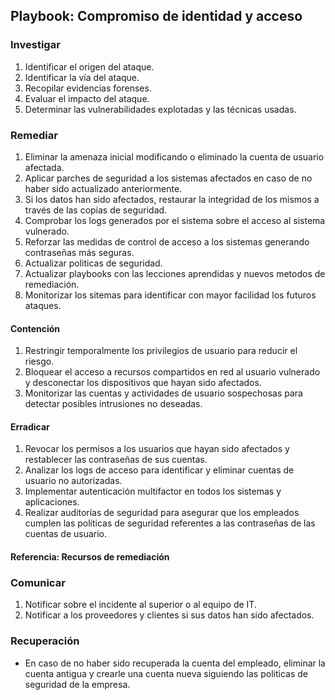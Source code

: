## Playbook: Compromiso de identidad y acceso

### Investigar

1. Identificar el origen del ataque.
2. Identificar la vía del ataque.
3. Recopilar evidencias forenses.
4. Evaluar el impacto del ataque.
5. Determinar las vulnerabilidades explotadas y las técnicas usadas.

### Remediar

1. Eliminar la amenaza inicial modificando o eliminado la cuenta de usuario afectada.
2. Aplicar parches de seguridad a los sistemas afectados en caso de no haber sido actualizado anteriormente.
3. Si los datos han sido afectados, restaurar la integridad de los mismos a través de las copias de seguridad.
4. Comprobar los logs generados por el sistema sobre el acceso al sistema vulnerado.
5. Reforzar las medidas de control de acceso a los sistemas generando contraseñas más seguras.
6. Actualizar politicas de seguridad.
7. Actualizar playbooks con las lecciones aprendidas y nuevos metodos de remediación.
8. Monitorizar los sitemas para identificar con mayor facilidad los futuros ataques.

#### Contención

1. Restringir temporalmente los privilegios de usuario para reducir el riesgo.
2. Bloquear el acceso a recursos compartidos en red al usuario vulnerado y desconectar los dispositivos que hayan sido afectados.
3. Monitorizar las cuentas y actividades de usuario sospechosas para detectar posibles intrusiones no deseadas.

#### Erradicar

1. Revocar los permisos a los usuarios que hayan sido afectados y restablecer las contraseñas de sus cuentas.
2. Analizar los logs de acceso para identificar y eliminar cuentas de usuario no autorizadas.
3. Implementar autenticación multifactor en todos los sistemas y aplicaciones.
4. Realizar auditorías de seguridad para asegurar que los empleados cumplen las políticas de seguridad referentes a las contraseñas de las cuentas de usuario.

#### Referencia: Recursos de remediación

### Comunicar

1. Notificar sobre el incidente al superior o al equipo de IT.
2. Notificar a los proveedores y clientes si sus datos han sido afectados.

### Recuperación

- En caso de no haber sido recuperada la cuenta del empleado, eliminar la cuenta antigua y crearle una cuenta nueva siguiendo las politicas de seguridad de la empresa.
